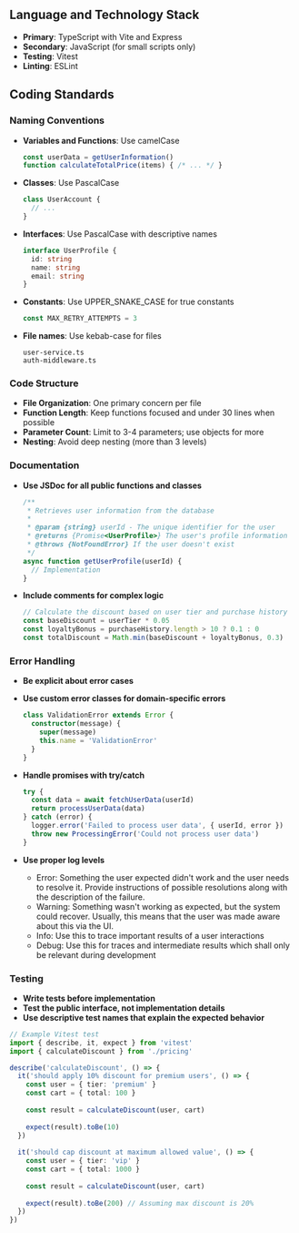 
## Language and Technology Stack

- **Primary**: TypeScript with Vite and Express
- **Secondary**: JavaScript (for small scripts only)
- **Testing**: Vitest
- **Linting**: ESLint

## Coding Standards

### Naming Conventions

- **Variables and Functions**: Use camelCase
  ```typescript
  const userData = getUserInformation()
  function calculateTotalPrice(items) { /* ... */ }
  ```

- **Classes**: Use PascalCase
  ```typescript
  class UserAccount {
    // ...
  }
  ```

- **Interfaces**: Use PascalCase with descriptive names
  ```typescript
  interface UserProfile {
    id: string
    name: string
    email: string
  }
  ```

- **Constants**: Use UPPER_SNAKE_CASE for true constants
  ```typescript
  const MAX_RETRY_ATTEMPTS = 3
  ```

- **File names**: Use kebab-case for files
  ```
  user-service.ts
  auth-middleware.ts
  ```

### Code Structure

- **File Organization**: One primary concern per file
- **Function Length**: Keep functions focused and under 30 lines when possible
- **Parameter Count**: Limit to 3-4 parameters; use objects for more
- **Nesting**: Avoid deep nesting (more than 3 levels)

### Documentation

- **Use JSDoc for all public functions and classes**
  ```typescript
  /**
   * Retrieves user information from the database
   * 
   * @param {string} userId - The unique identifier for the user
   * @returns {Promise<UserProfile>} The user's profile information
   * @throws {NotFoundError} If the user doesn't exist
   */
  async function getUserProfile(userId) {
    // Implementation
  }
  ```

- **Include comments for complex logic**
  ```typescript
  // Calculate the discount based on user tier and purchase history
  const baseDiscount = userTier * 0.05
  const loyaltyBonus = purchaseHistory.length > 10 ? 0.1 : 0
  const totalDiscount = Math.min(baseDiscount + loyaltyBonus, 0.3)
  ```

### Error Handling

- **Be explicit about error cases**
- **Use custom error classes for domain-specific errors**
  ```typescript
  class ValidationError extends Error {
    constructor(message) {
      super(message)
      this.name = 'ValidationError'
    }
  }
  ```

- **Handle promises with try/catch**
  ```typescript
  try {
    const data = await fetchUserData(userId)
    return processUserData(data)
  } catch (error) {
    logger.error('Failed to process user data', { userId, error })
    throw new ProcessingError('Could not process user data')
  }
  ```

- **Use proper log levels**

  - Error: Something the user expected didn't work and the user needs to resolve it. Provide instructions of possible resolutions along with the description of the failure.
  - Warning: Something wasn't working as expected, but the system could recover. Usually, this means that the user was made aware about this via the UI.
  - Info: Use this to trace important results of a user interactions
  - Debug: Use this for traces and intermediate results which shall only be relevant during development

### Testing

- **Write tests before implementation**
- **Test the public interface, not implementation details**
- **Use descriptive test names that explain the expected behavior**

```typescript
// Example Vitest test
import { describe, it, expect } from 'vitest'
import { calculateDiscount } from './pricing'

describe('calculateDiscount', () => {
  it('should apply 10% discount for premium users', () => {
    const user = { tier: 'premium' }
    const cart = { total: 100 }
    
    const result = calculateDiscount(user, cart)
    
    expect(result).toBe(10)
  })
  
  it('should cap discount at maximum allowed value', () => {
    const user = { tier: 'vip' }
    const cart = { total: 1000 }
    
    const result = calculateDiscount(user, cart)
    
    expect(result).toBe(200) // Assuming max discount is 20%
  })
})
```